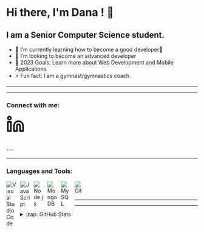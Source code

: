 # Hi there, I'm Dana ! 👋 

## I am a Senior Computer Science student.


- 🌱 I’m currently learning how to become a good developer🤣
- 👯 I’m looking to become an advanced developer
- 🥅 2023 Goals: Learn more about Web Development and Mobile Applications
- ⚡ Fun fact: I am a gymnast/gymnastics coach.

---


---

### Connect with me:


[![linkedin](./img/linkedin-light.svg)](https://www.linkedin.com/in/dana-ghaddar-0175a7230/#gh-light-mode-only)


<br />
---


---

### Languages and Tools:

<img align="left" alt="Visual Studio Code" width="26px" src="https://cdn.jsdelivr.net/gh/devicons/devicon/icons/vscode/vscode-original.svg" style="padding-right:10px;" />
<img align="left" alt="JavaScript" width="26px" src="https://cdn.jsdelivr.net/gh/devicons/devicon/icons/javascript/javascript-original.svg" style="padding-right:10px;" />
<img align="left" alt="Node.js" width="26px" src="https://cdn.jsdelivr.net/gh/devicons/devicon/icons/nodejs/nodejs-original.svg" style="padding-right:10px;" />
<img align="left" alt="MongoDB" width="26px" src="https://cdn.jsdelivr.net/gh/devicons/devicon/icons/mongodb/mongodb-original.svg" style="padding-right:10px;" />
<img align="left" alt="MySQL" width="26px" src="https://cdn.jsdelivr.net/gh/devicons/devicon/icons/mysql/mysql-original.svg" style="padding-right:10px;" />
<img align="left" alt="Git" width="26px" src="https://cdn.jsdelivr.net/gh/devicons/devicon/icons/git/git-original.svg" style="padding-right:10px;" />

<br />
<br />

---


---

<details>
  <summary>:zap: GitHub Stats</summary>

  <img align="left" alt="Dana Ghaddar's GitHub Stats" src="https://github-readme-stats.vercel.app/api?username=DanaGhaddar&show_icons=true&hide_border=false&title_color=ff652f&icon_color=FFE400&bg_color=09131B&text_color=ffffff&border_color=0c1a25" />

</details>

[linkedin]: https://www.linkedin.com/in/dana-ghaddar-0175a7230/

